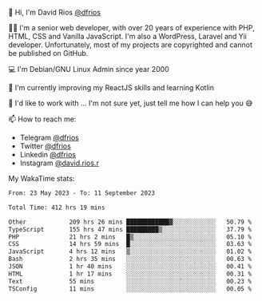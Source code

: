 👋 Hi, I'm David Rios [@dfrios](https://github.com/dfrios)

👨‍💻 I'm a senior web developer, with over 20 years of experience with PHP, HTML, CSS and Vanilla JavaScript. I'm also a WordPress, Laravel and Yii developer. Unfortunately, most of my projects are copyrighted and cannot be published on GitHub.

💻 I'm Debian/GNU Linux Admin since year 2000

🌱 I'm currently improving my ReactJS skills and learning Kotlin

💞️ I'd like to work with ... I'm not sure yet, just tell me how I can help you 😅


📫 How to reach me:
* Telegram [@dfrios](https://t.me/dfrios)
* Twitter [@dfrios](https://twitter.com/dfrios)
* Linkedin [@dfrios](https://linkedin.com/in/dfrios)
* Instagram [@david.rios.r](https://instagram.com/david.rios.r)



My WakaTime stats:
<!--START_SECTION:waka-->

```txt
From: 23 May 2023 - To: 11 September 2023

Total Time: 412 hrs 19 mins

Other            209 hrs 26 mins ████████████▓░░░░░░░░░░░░   50.79 %
TypeScript       155 hrs 47 mins █████████▒░░░░░░░░░░░░░░░   37.79 %
PHP              21 hrs 2 mins   █▒░░░░░░░░░░░░░░░░░░░░░░░   05.10 %
CSS              14 hrs 59 mins  █░░░░░░░░░░░░░░░░░░░░░░░░   03.63 %
JavaScript       4 hrs 12 mins   ▒░░░░░░░░░░░░░░░░░░░░░░░░   01.02 %
Bash             2 hrs 35 mins   ░░░░░░░░░░░░░░░░░░░░░░░░░   00.63 %
JSON             1 hr 40 mins    ░░░░░░░░░░░░░░░░░░░░░░░░░   00.41 %
HTML             1 hr 17 mins    ░░░░░░░░░░░░░░░░░░░░░░░░░   00.31 %
Text             55 mins         ░░░░░░░░░░░░░░░░░░░░░░░░░   00.23 %
TSConfig         11 mins         ░░░░░░░░░░░░░░░░░░░░░░░░░   00.05 %
```

<!--END_SECTION:waka-->
